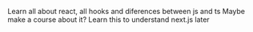 Learn all about react, all hooks and diferences between js and ts
Maybe make a course about it?
Learn this to understand next.js later